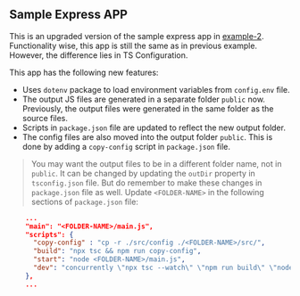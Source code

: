 ## Sample Express APP

This is an upgraded version of the sample express app in [example-2](../example-2/README.md).
Functionality wise, this app is still the same as in previous example. However, the difference lies in TS Configuration.

This app has the following new features:

-   Uses `dotenv` package to load environment variables from `config.env` file.
-   The output JS files are generated in a separate folder `public` now. Previously, the output files were generated in the same folder as the source files.
-   Scripts in `package.json` file are updated to reflect the new output folder.
-   The config files are also moved into the output folder `public`. This is done by adding a `copy-config` script in `package.json` file.

> You may want the output files to be in a different folder name, not in `public`. It can be changed by updating the `outDir` property in `tsconfig.json` file. But do remember to make these changes in `package.json` file as well. Update `<FOLDER-NAME>` in the following sections of `package.json` file:

```json
    ...
    "main": "<FOLDER-NAME>/main.js",
    "scripts": {
      "copy-config" : "cp -r ./src/config ./<FOLDER-NAME>/src/",
      "build": "npx tsc && npm run copy-config",
      "start": "node <FOLDER-NAME>/main.js",
      "dev": "concurrently \"npx tsc --watch\" \"npm run build\" \"nodemon -q <FOLDER-NAME>/main.js\""
    },
    ...
```
